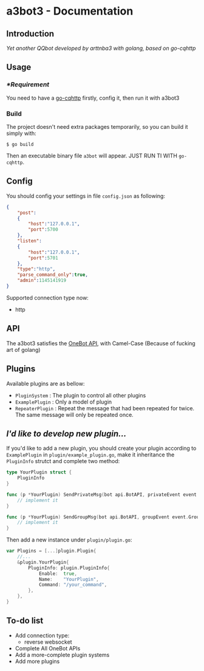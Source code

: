 # a3bot3 - Documentation

## Introduction

_Yet another QQbot developed by arttnba3 with golang, based on go-cqhttp_

## Usage

### _*Requirement_

You need to have a [go-cqhttp](https://github.com/Mrs4s/go-cqhttp) firstly, config it, then run it with a3bot3

### Build

The project doesn't need extra packages temporarily, so you can build it simply with:

```shell
$ go build
```

Then an executable binary file `a3bot` will appear. JUST RUN TI WITH `go-cqhttp`.

## Config

You should config your settings in file `config.json` as following:

```json
{
    "post":
    {
        "host":"127.0.0.1",
        "port":5700
    },
    "listen":
    {
        "host":"127.0.0.1",
        "port":5701
    },
    "type":"http",
    "parse_command_only":true,
    "admin":1145141919
}
```

Supported connection type now:

- http

## API

The a3bot3 satisfies the [OneBot API](https://onebot.dev/), with Camel-Case (Because of fucking art of golang)

## Plugins

Available plugins are as bellow:

- `PluginSystem` : The plugin to control all other plugins
- `ExamplePlugin` : Only a model of plugin
- `RepeaterPlugin` : Repeat the message that had been repeated for twice. The same message will only be repeated once.

## _I'd like to develop new plugin..._

If you'd like to add a new plugin, you should create your plugin according to `ExamplePlugin` in `plugin/example_plugin.go`, make it inheritance the `PluginInfo` strutct and complete two method:

```go
type YourPlugin struct {
	PluginInfo
}

func (p *YourPlugin) SendPrivateMsg(bot api.BotAPI, privateEvent event.PrivateEvent, messages []string) int {
	// implement it
}

func (p *YourPlugin) SendGroupMsg(bot api.BotAPI, groupEvent event.GroupEvent, messages []string) int {
	// implement it
}
```

Then add a new instance under `plugin/plugin.go`:

```go
var Plugins = [...]plugin.Plugin{
    //...
	&plugin.YourPlugin{
		PluginInfo: plugin.PluginInfo{
			Enable:  true,
			Name:    "YourPlugin",
			Command: "/your_command",
		},
	},
}
```

## To-do list

- Add connection type:
  - reverse websocket
- Complete All OneBot APIs
- Add a more-complete plugin systems
- Add more plugins